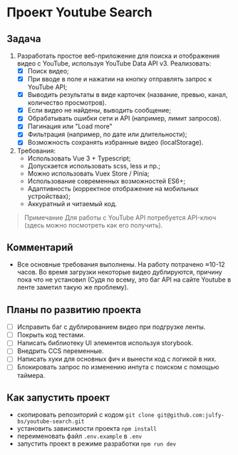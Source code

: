 # Проект Youtube Search

## Задача

1. Разработать простое веб-приложение для поиска и отображения видео с YouTube,
   используя YouTube Data API v3.
   Реализовать:
	- [x] Поиск видео;
	- [x] При вводе в поле и нажатии на кнопку отправлять запрос к YouTube API;
	- [x] Выводить результаты в виде карточек (название, превью, канал, количество
	  просмотров).
	- [x] Если видео не найдены, выводить сообщение;
	- [x] Обрабатывать ошибки сети и API (например, лимит запросов).
	- [x] Пагинация или "Load more"
	- [x] Фильтрация (например, по дате или длительности);
	- [x] Возможность сохранять избранные видео (localStorage).

2. Требования:
	- Использовать Vue 3 + Typescript;
	- Допускается использовать scss, less и пр.;
	- Можно использовать Vuex Store / Pinia;
	- Использование современных возможностей ES6+;
	- Адаптивность (корректное отображение на мобильных устройствах);
	- Аккуратный и читаемый код.

> Примечание
> Для работы с YouTube API потребуется API-ключ (здесь можно посмотреть как его
> получить).

## Комментарий

- Все основные требования выполнены. На работу потрачено ≈10-12 часов. Во время
  загрузки некоторые видео дублируются, причину пока что не установил (Судя по всему, это баг API на сайте Youtube в ленте заметил такую же проблему).

## Планы по развитию проекта

- [ ] Исправить баг с дублированием видео при подгрузке ленты.
- [ ] Покрыть код тестами.
- [ ] Написать библиотеку UI элементов используя storybook.
- [ ] Внедрить CCS переменные.
- [ ] Написать хуки для основных фич и вынести код с логикой в них.
- [ ] Блокировать запрос по изменению инпута с поиском с помощью таймера.

## Как запустить проект

- скопировать репозиторий с кодом
  `git clone git@github.com:julfy-bs/youtube-search.git`
- установить зависимости проекта `npm install`
- переименовать файл `.env.example` в `.env`
- запустить проект в режиме разработки `npm run dev`

